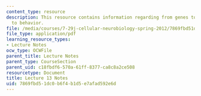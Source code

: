```yaml
---
content_type: resource
description: This resource contains information regarding from genes to structure
  to behavior.
file: /media/courses/7-29j-cellular-neurobiology-spring-2012/7869fbd51dc0b6f4b1d5e7afad592e6d_MIT7_29JS12_lecture13.pdf
file_type: application/pdf
learning_resource_types:
- Lecture Notes
ocw_type: OCWFile
parent_title: Lecture Notes
parent_type: CourseSection
parent_uid: c18fbdf6-570a-61ff-8377-ca8c8a2ce508
resourcetype: Document
title: Lecture 13 Notes
uid: 7869fbd5-1dc0-b6f4-b1d5-e7afad592e6d
---
```

